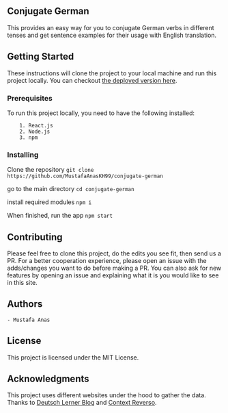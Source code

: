 ## Conjugate German
This provides an easy way for you to conjugate German verbs in different tenses and get sentence examples for their usage with English translation.

## Getting Started
These instructions will clone the project to your local machine and run this project locally. You can checkout [the deployed version here](https://www.conjugate-german.com/).

### Prerequisites
To run this project locally, you need to have the following installed:
```
    1. React.js
    2. Node.js
    3. npm 
```

### Installing
Clone the repository
`git clone https://github.com/MustafaAnasKH99/conjugate-german`

go to the main directory
`cd conjugate-german`

install required modules
`npm i`

When finished, run the app
`npm start`

## Contributing
Please feel free to clone this project, do the edits you see fit, then send us a PR. For a better cooperation experience, please open an issue with the adds/changes you want to do before making a PR.
You can also ask for new features by opening an issue and explaining what it is you would like to see in this site.

## Authors
    - Mustafa Anas

## License
This project is licensed under the MIT License.

## Acknowledgments
This project uses different websites under the hood to gather the data.
Thanks to [Deutsch Lerner Blog](https://deutschlernerblog.de) and [Context Reverso](https://context.reverso.net).